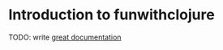 # Introduction to funwithclojure

TODO: write [great documentation](http://jacobian.org/writing/what-to-write/)
